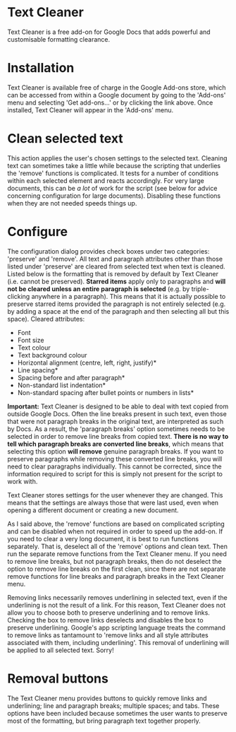 # Text Cleaner
Text Cleaner is a free add-on for Google Docs that adds powerful and customisable formatting clearance.

# Installation

Text Cleaner is available free of charge in the Google Add-ons store, which can be accessed from within a Google document by going to the 'Add-ons' menu and selecting 'Get add-ons...' or by clicking the link above. Once installed, Text Cleaner will appear in the 'Add-ons' menu.

# Clean selected text

This action applies the user's chosen settings to the selected text. Cleaning text can sometimes take a little while because the scripting that underlies the 'remove' functions is complicated. It tests for a number of conditions within each selected element and reacts accordingly. For very large documents, this can be *a lot* of work for the script (see below for advice concerning configuration for large documents). Disabling these functions when they are not needed speeds things up.

# Configure

The configuration dialog provides check boxes under two categories: 'preserve' and 'remove'. All text and paragraph attributes other than those listed under 'preserve' are cleared from selected text when text is cleaned. Listed below is the formatting that is removed by default by Text Cleaner (i.e. cannot be preserved). **Starred items** apply only to paragraphs and **will not be cleared unless an entire paragraph is selected** (e.g. by triple-clicking anywhere in a paragraph). This means that it is actually possible to preserve starred items provided the paragraph is not entirely selected (e.g. by adding a space at the end of the paragraph and then selecting all but this space). Cleared attributes:

+ Font
+ Font size
+ Text colour
+ Text background colour
+ Horizontal alignment (centre, left, right, justify)*
+ Line spacing*
+ Spacing before and after paragraph*
+ Non-standard list indentation*
+ Non-standard spacing after bullet points or numbers in lists*

**Important:** Text Cleaner is designed to be able to deal with text copied from outside Google Docs. Often the line breaks present in such text, even those that were not paragraph breaks in the original text, are interpreted as such by Docs. As a result, the 'paragraph breaks' option sometimes needs to be selected in order to remove line breaks from copied text. **There is no way to tell which paragraph breaks are converted line breaks**, which means that selecting this option **will remove** genuine paragraph breaks. If you want to preserve paragraphs while removing these converted line breaks, you will need to clear paragraphs individually. This cannot be corrected, since the information required to script for this is simply not present for the script to work with.

Text Cleaner stores settings for the user whenever they are changed. This means that the settings are always those that were last used, even when opening a different document or creating a new document.

As I said above, the 'remove' functions are based on complicated scripting and can be disabled when not required in order to speed up the add-on. If you need to clear a very long document, it is best to run functions separately. That is, deselect all of the 'remove' options and clean text. Then run the separate remove functions from the Text Cleaner menu. If you need to remove line breaks, but not paragraph breaks, then do not deselect the option to remove line breaks on the first clean, since there are not separate remove functions for line breaks and paragraph breaks in the Text Cleaner menu.

Removing links necessarily removes underlining in selected text, even if the underlining is not the result of a link. For this reason, Text Cleaner does not allow you to choose both to preserve underlining and to remove links. Checking the box to remove links deselects and disables the box to preserve underlining. Google's app scripting language treats the command to remove links as tantamount to 'remove links and all style attributes associated with them, including underlining'. This removal of underlining will be applied to all selected text. Sorry!

# Removal buttons

The Text Cleaner menu provides buttons to quickly remove links and underlining; line and paragraph breaks; multiple spaces; and tabs. These options have been included because sometimes the user wants to preserve most of the formatting, but bring paragraph text together properly.


